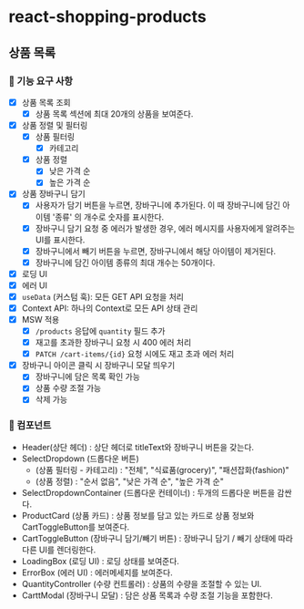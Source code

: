 # react-shopping-products

## 상품 목록

### 📖 기능 요구 사항

- [x] 상품 목록 조회
  - [x] 상품 목록 섹션에 최대 20개의 상품을 보여준다.
- [x] 상품 정렬 및 필터링
  - [x] 상품 필터링
    - [x] 카테고리
  - [x] 상품 정렬
    - [x] 낮은 가격 순
    - [x] 높은 가격 순
- [x] 상품 장바구니 담기
  - [x] 사용자가 담기 버튼을 누르면, 장바구니에 추가된다. 이 때 장바구니에 담긴 아이템 '종류' 의 개수로 숫자를 표시한다.
  - [x] 장바구니 담기 요청 중 에러가 발생한 경우, 에러 메시지를 사용자에게 알려주는 UI를 표시한다.
  - [x] 장바구니에서 빼기 버튼을 누르면, 장바구니에서 해당 아이템이 제거된다.
  - [x] 장바구니에 담긴 아이템 종류의 최대 개수는 50개이다.
- [x] 로딩 UI
- [x] 에러 UI
- [x] `useData` (커스텀 훅): 모든 GET API 요청을 처리
- [x] Context API: 하나의 Context로 모든 API 상태 관리
- [x] MSW 적용
  - [x] `/products` 응답에 `quantity` 필드 추가
  - [x] 재고를 초과한 장바구니 요청 시 400 에러 처리
  - [x] `PATCH /cart-items/{id}` 요청 시에도 재고 초과 에러 처리
- [x] 장바구니 아이콘 클릭 시 장바구니 모달 띄우기
  - [x] 장바구니에 담은 목록 확인 가능
  - [x] 상품 수량 조절 가능
  - [x] 삭제 가능

### 🧩 컴포넌트

- Header(상단 헤더)
  : 상단 헤더로 titleText와 장바구니 버튼을 갖는다.
- SelectDropdown (드롭다운 버튼)
  - (상품 필터링 - 카테고리) : "전체", "식료품(grocery)", "패션잡화(fashion)"
  - (상품 정렬) : "순서 없음", "낮은 가격 순", "높은 가격 순"
- SelectDropdownContainer (드롭다운 컨테이너)
  : 두개의 드롭다운 버튼을 감싼다.
- ProductCard (상품 카드)
  : 상품 정보를 담고 있는 카드로 상품 정보와 CartToggleButton를 보여준다.
- CartToggleButton (장바구니 담기/빼기 버튼)
  : 장바구니 담기 / 빼기 상태에 따라 다른 UI를 렌더링한다.
- LoadingBox (로딩 UI)
  : 로딩 상태를 보여준다.
- ErrorBox (에러 UI)
  : 에러메세지를 보여준다.
- QuantityController (수량 컨트롤러)
  : 상품의 수량을 조절할 수 있는 UI.
- CarttModal (장바구니 모달)
  : 담은 상품 목록과 수량 조절 기능을 포함한다.